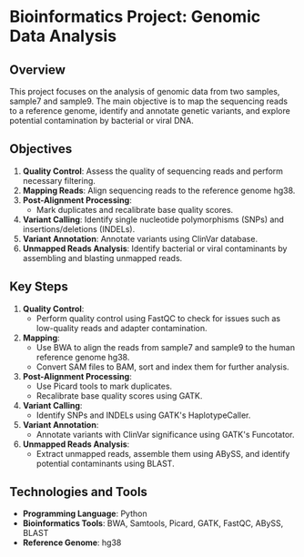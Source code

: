 # Bioinformatics Project: Genomic Data Analysis

## Overview

This project focuses on the analysis of genomic data from two samples, sample7 and sample9. The main objective is to map the sequencing reads to a reference genome, identify and annotate genetic variants, and explore potential contamination by bacterial or viral DNA.

## Objectives

1. **Quality Control**: Assess the quality of sequencing reads and perform necessary filtering.
2. **Mapping Reads**: Align sequencing reads to the reference genome hg38.
3. **Post-Alignment Processing**: 
   - Mark duplicates and recalibrate base quality scores.
4. **Variant Calling**: Identify single nucleotide polymorphisms (SNPs) and insertions/deletions (INDELs).
5. **Variant Annotation**: Annotate variants using ClinVar database.
6. **Unmapped Reads Analysis**: Identify bacterial or viral contaminants by assembling and blasting unmapped reads.

## Key Steps

1. **Quality Control**:
    - Perform quality control using FastQC to check for issues such as low-quality reads and adapter contamination.
2. **Mapping**:
    - Use BWA to align the reads from sample7 and sample9 to the human reference genome hg38.
    - Convert SAM files to BAM, sort and index them for further analysis.
3. **Post-Alignment Processing**:
    - Use Picard tools to mark duplicates.
    - Recalibrate base quality scores using GATK.
4. **Variant Calling**:
    - Identify SNPs and INDELs using GATK's HaplotypeCaller.
5. **Variant Annotation**:
    - Annotate variants with ClinVar significance using GATK's Funcotator.
6. **Unmapped Reads Analysis**:
    - Extract unmapped reads, assemble them using ABySS, and identify potential contaminants using BLAST.

## Technologies and Tools

- **Programming Language**: Python
- **Bioinformatics Tools**: BWA, Samtools, Picard, GATK, FastQC, ABySS, BLAST
- **Reference Genome**: hg38
